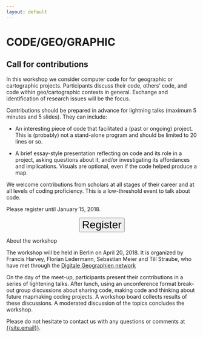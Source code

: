 ```yaml
---
layout: default
---
```

# CODE/GEO/GRAPHIC

## Call for contributions

In this workshop we consider computer code for for geographic or cartographic projects. Participants discuss their code, others’ code, and code within geo/cartographic contexts in general. Exchange and identification of research issues will be the focus. 

Contributions should be prepared in advance for lightning talks (maximum 5 minutes and 5 slides). They can include:

* An interesting piece of code that facilitated a (past or ongoing) project. This is (probably) not a stand-alone program and should be limited to 20 lines or so.

* A brief essay-style presentation reflecting on code and its role in a project, asking questions about it, and/or investigating its affordances and implications. Visuals are optional, even if the code helped produce a map.

We welcome contributions from scholars at all stages of their career and at all levels of coding proficiency. This is a low-threshold event to talk about code.

Please register until January 15, 2018.

<center>
<form action="https://goo.gl/forms/Ib6vqZfvsq65hQ513">
    <input style="font-size:2em" type="submit" value="Register" />
</form>
</center

## About the workshop

The workshop will be held in Berlin on April 20, 2018. It is organized by Francis Harvey, Florian Ledermann, Sebastian Meier and Till Straube, who have met through the [Digitale Geographien network](http://digitale-geographien.de)

On the day of the meet-up, participants present their contributions in a series of lightening talks. After lunch, using an unconference format break-out group discussions about sharing code, making code and thinking about future mapmaking coding projects. A workshop board collects results of these discussions. A moderated discussion of the topics concludes the workshop. 

Please do not hesitate to contact us with any questions or comments at <a href="mailto:{{site.email}}">{{site.email}}</a>.
